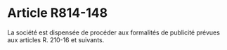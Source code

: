 # Article R814-148

La société est dispensée de procéder aux formalités de publicité prévues aux articles R. 210-16 et suivants.

